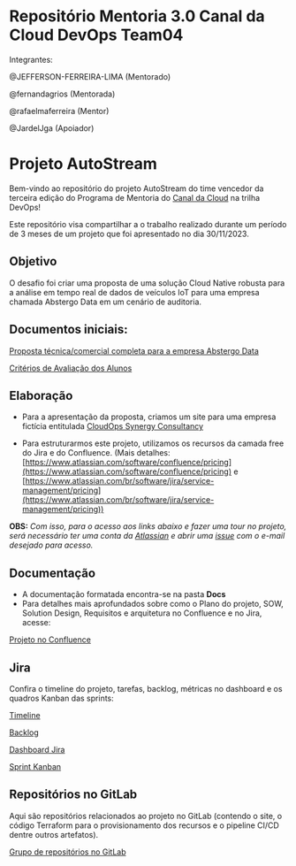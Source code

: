 # Repositório Mentoria 3.0 Canal da Cloud DevOps Team04

Integrantes:

@JEFFERSON-FERREIRA-LIMA (Mentorado)

@fernandagrios (Mentorada)

@rafaelmaferreira (Mentor)

@JardelJga (Apoiador)


# Projeto AutoStream

Bem-vindo ao repositório do projeto AutoStream do time vencedor da terceira edição do Programa de Mentoria do [Canal da Cloud](https://www.youtube.com/@CanaldaCloud) na trilha DevOps! 

Este repositório visa compartilhar a o trabalho realizado durante um período de 3 meses de um projeto que foi apresentado no dia 30/11/2023.

## Objetivo
O desafio foi criar uma proposta de uma solução Cloud Native robusta para a análise em tempo real de dados de veículos IoT para uma empresa chamada Abstergo Data em um cenário de auditoria. 

## Documentos iniciais:

[Proposta técnica/comercial completa para a empresa Abstergo Data](https://drive.google.com/file/d/11iq7i58QH0maPanTZquq5a0hfXahrge4/view)

[Critérios de Avaliação dos Alunos](https://drive.google.com/file/d/11fblWJbrZJ999ZlUfEanzaKhy9GsYlNf/view)

## Elaboração

- Para a apresentação da proposta, criamos um site para uma empresa fictícia entitulada [CloudOps Synergy Consultancy](https://pagina-oferta-cloudops-synergy-consultancy-time--d8209a1c8164ea.gitlab.io/)

- Para estruturarmos este projeto, utilizamos os recursos da camada free do Jira e do Confluence. (Mais detalhes: [https://www.atlassian.com/software/confluence/pricing](https://www.atlassian.com/software/confluence/pricing) e [https://www.atlassian.com/br/software/jira/service-management/pricing](https://www.atlassian.com/br/software/jira/service-management/pricing))

**OBS:** *Com isso, para o acesso aos links abaixo e fazer uma tour no projeto, será necessário ter uma conta da [Atlassian](https://id.atlassian.com/login?continue=https%3A%2F%2Fwww.atlassian.com%2Fgateway%2Fapi%2Fstart%2Fauthredirect) e abrir uma [issue](https://github.com/Team04-Mentoria3-0-DevOps/Team04-Mentoria3-0-DevOps/issues) com o e-mail desejado para acesso.*

## Documentação
- A documentação formatada encontra-se na pasta **Docs**
- Para detalhes mais aprofundados sobre como o Plano do projeto, SOW, Solution Design, Requisitos e arquitetura no Confluence e no Jira, acesse:

[Projeto no Confluence](https://time-4-devops-canal-da-cloud.atlassian.net/wiki/spaces/AutoStream/pages)

## Jira

Confira o timeline do projeto, tarefas, backlog, métricas no dashboard e os quadros Kanban das sprints:

[Timeline](https://time-4-devops-canal-da-cloud.atlassian.net/jira/software/projects/AUT/boards/1/timeline)

[Backlog](https://time-4-devops-canal-da-cloud.atlassian.net/jira/software/projects/AUT/boards/1/backlog)

[Dashboard Jira](https://time-4-devops-canal-da-cloud.atlassian.net/jira/dashboards/10000)

[Sprint Kanban](https://time-4-devops-canal-da-cloud.atlassian.net/jira/software/projects/AUT/boards/1)

## Repositórios no GitLab

Aqui são repositórios relacionados ao projeto no GitLab (contendo o site, o código Terraform para o provisionamento dos recursos e o pipeline CI/CD dentre outros artefatos).

[Grupo de repositórios no GitLab](https://gitlab.com/time-4-canal-da-cloud)